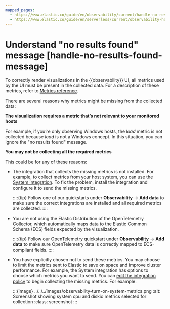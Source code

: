 ```yaml
---
mapped_pages:
  - https://www.elastic.co/guide/en/observability/current/handle-no-results-found-message.html
  - https://www.elastic.co/guide/en/serverless/current/observability-handle-no-results-found-message.html
---
```


# Understand "no results found" message [handle-no-results-found-message]

To correctly render visualizations in the {{observability}} UI, all metrics used by the UI must be present in the collected data. For a description of these metrics, refer to [Metrics reference](asciidocalypse://docs/docs-content/docs/reference/data-analysis/observability/metrics-reference.md).

There are several reasons why metrics might be missing from the collected data:

**The visualization requires a metric that’s not relevant to your monitored hosts**

For example, if you’re only observing Windows hosts, the *load* metric is not collected because *load* is not a Windows concept. In this situation, you can ignore the "no results found" message.

**You may not be collecting all the required metrics**

This could be for any of these reasons:

* The integration that collects the missing metrics is not installed. For example, to collect metrics from your host system, you can use the [System integration](asciidocalypse://docs/integration-docs/docs/reference/ingestion-tools/integrations/system.md). To fix the problem, install the integration and configure it to send the missing metrics.

  ::::{tip}
  Follow one of our quickstarts under **Observability** → **Add data** to make sure the correct integrations are installed and all required metrics are collected.
  ::::

* You are not using the Elastic Distribution of the OpenTelemetry Collector, which automatically maps data to the Elastic Common Schema (ECS) fields expected by the visualization.

  ::::{tip}
  Follow our OpenTelemetry quickstart under **Observability** → **Add data** to make sure OpenTelemetry data is correctly mapped to ECS-compliant fields.
  ::::

* You have explicitly chosen not to send these metrics. You may choose to limit the metrics sent to Elastic to save on space and improve cluster performance. For example, the System integration has options to choose which metrics you want to send. You can [edit the integration policy](asciidocalypse://docs/docs-content/docs/reference/ingestion-tools/fleet/edit-delete-integration-policy.md) to begin collecting the missing metrics. For example:

  :::{image} ../../../images/observability-turn-on-system-metrics.png
  :alt: Screenshot showing system cpu and diskio metrics selected for collection
  :class: screenshot
  :::
